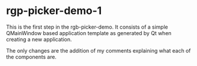 # rgp-picker-demo-1

This is the first step in the rgb-picker-demo. It consists of a simple
QMainWindow based application template as generated by Qt when creating
a new application.

The only changes are the addition of my comments explaining what each of
the components are.
